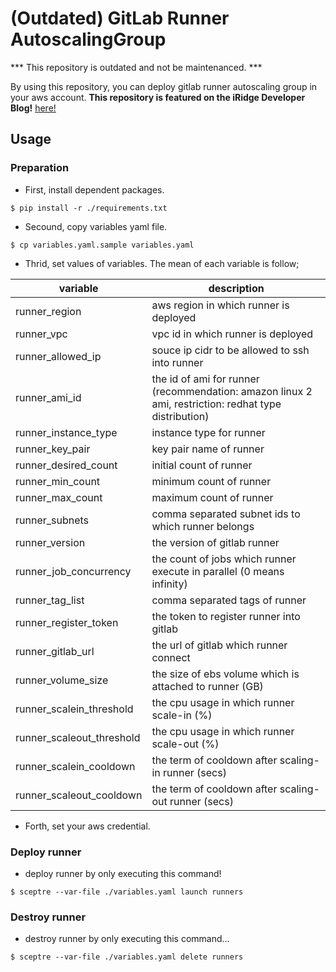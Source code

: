 # (Outdated) GitLab Runner AutoscalingGroup
*** This repository is outdated and not be maintenanced. ***

By using this repository, you can deploy gitlab runner autoscaling group in your aws account. **This repository is featured on the iRidge Developer Blog!** [here!](https://iridge-tech.hatenablog.com/entry/gitlab-runner-deploy)

## Usage
### Preparation
* First, install dependent packages.

```
$ pip install -r ./requirements.txt
```

* Secound, copy variables yaml file.

```
$ cp variables.yaml.sample variables.yaml
```

* Thrid, set values of variables. The mean of each variable is follow;

|variable|description|
|------|----|
| runner_region| aws region in which runner is deployed |
| runner_vpc| vpc id in which runner is deployed |
| runner_allowed_ip| souce ip cidr to be allowed to ssh into runner|
| runner_ami_id| the id of ami for runner (recommendation: amazon linux 2 ami, restriction: redhat type distribution)|
| runner_instance_type| instance type for runner|
| runner_key_pair| key pair name of runner|
| runner_desired_count| initial count of runner|
| runner_min_count| minimum count of runner|
| runner_max_count| maximum count of runner|
| runner_subnets| comma separated subnet ids to which runner belongs|
| runner_version | the version of gitlab runner |
| runner_job_concurrency| the count of jobs which runner execute in parallel (0 means infinity)|
| runner_tag_list| comma separated tags of runner|
| runner_register_token| the token to register runner into gitlab|
| runner_gitlab_url| the url of gitlab which runner connect|
| runner_volume_size| the size of ebs volume which is attached to runner (GB)|
| runner_scalein_threshold| the cpu usage in which runner scale-in (%)|
| runner_scaleout_threshold| the cpu usage in which runner scale-out (%)|
| runner_scalein_cooldown| the term of cooldown after scaling-in runner (secs)|
| runner_scaleout_cooldown| the term of cooldown after scaling-out runner (secs)|

* Forth, set your aws credential.

### Deploy runner
* deploy runner by only executing this command!

```
$ sceptre --var-file ./variables.yaml launch runners
```

### Destroy runner
* destroy runner by only executing this command...

```
$ sceptre --var-file ./variables.yaml delete runners
```
